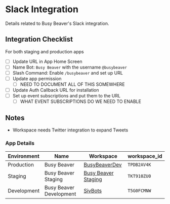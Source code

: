 # Slack Integration

Details related to Busy Beaver's Slack integration.

## Integration Checklist

For both staging and production apps

- [ ] Update URL in App Home Screen
- [ ] Name Bot: `Busy Beaver` with the username `@busybeaver`
- [ ] Slash Command: Enable `/busybeaver` and set up URL
- [ ] Update app permission
  - [ ] NEED TO DOCUMENT ALL OF THIS SOMEWHERE
- [ ] Update Auth Callback URL for installation
- [ ] Set up event subscriptions and put them to the URL
  - [ ] WHAT EVENT SUBSCRIPTIONS DO WE NEED TO ENABLE

## Notes

- Workspace needs Twitter integration to expand Tweets

### App Details

|Environment|Name|Workspace|workspace_id
|---|---|---|---|
|Production|Busy Beaver|[BusyBeaverDev](https://busybeaverdev.slack.com/)|`TPDB2AV4K`
|Staging|Busy Beaver Staging|[Busy Beaver Staging](https://busybeaverbot.slack.com/)|`TKT910ZU0`
|Development|Busy Beaver Development|[SivBots](https://sivbots.slack.com/)|`T5G0FCMNW`
